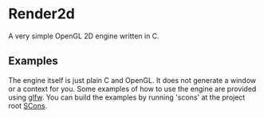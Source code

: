 # Render2d
A very simple OpenGL 2D engine written in C.

## Examples
The engine itself is just plain C and OpenGL. It does not generate a window or a context for you. Some examples of how to use the engine are provided using [glfw](http://www.glfw.org/). You can build the examples by running 'scons' at the project root [SCons](http://scons.org/).
